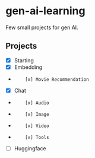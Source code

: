 # gen-ai-learning

Few small projects for gen AI.

## Projects

-   [x] Starting
-   [x] Embedding
-         [x] Movie Recommendation
-   [x] Chat
-         [x] Audio
-         [x] Image
-         [x] Video
-         [x] Tools
-   [ ] Huggingface
